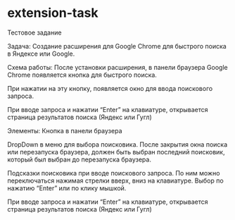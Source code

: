 # extension-task

Тестовое задание 

Задача:
Создание расширения для Google Chrome для быстрого поиска в Яндексе или Google. 

Схема работы:
После установки расширения, в панели браузера Google Chrome  появляется кнопка для быстрого поиска.

При нажатии на эту кнопку, появляется окно для ввода поискового запроса.

При вводе запроса и нажатии “Enter” на клавиатуре, открывается страница результатов поиска (Яндекс или Гугл)

Элементы:
Кнопка в панели браузера

DropDown в меню для выбора поисковика. После закрытия окна поиска или перезапуска браузера, должен быть выбран последний поисковик, 
который был выбран до перезапуска браузера.

Подсказки поисковика при вводе поискового запроса. По ним можно переключаться нажимая стрелки вверх, вниз на клавиатуре. 
Выбор  по нажатию “Enter” или по клику мышкой. 

При вводе запроса и нажатии “Enter” на клавиатуре, открывается страница результатов поиска (Яндекс или Гугл)